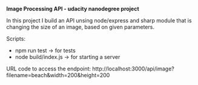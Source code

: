 **Image Processing API - udacity nanodegree project**

In this project I build an API unsing node/express and sharp module that is changing the size of an image, based on given parameters.

Scripts:

- npm run test -> for tests
- node build/index.js -> for starting a server

URL code to access the endpoint:
http://localhost:3000/api/image?filename=beach&width=200&height=200
